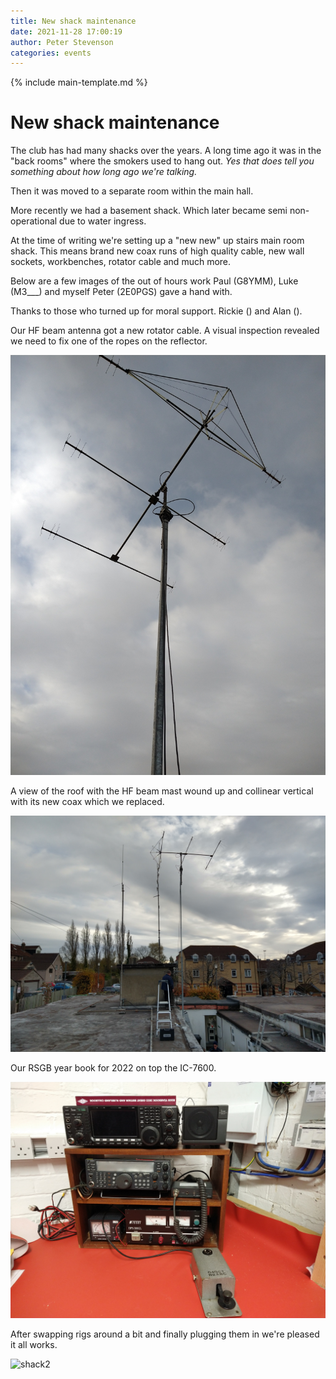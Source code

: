 ```yaml
---
title: New shack maintenance
date: 2021-11-28 17:00:19
author: Peter Stevenson
categories: events
---
```


{% include main-template.md %}

# New shack maintenance

The club has had many shacks over the years. A long time ago it was in the "back rooms" where the smokers used to hang out. _Yes that does tell you something about how long ago we're talking._

Then it was moved to a separate room within the main hall.

More recently we had a basement shack. Which later became semi non-operational due to water ingress.

At the time of writing we're setting up a "new new" up stairs main room shack. This means brand new coax runs of high quality cable, new wall sockets, workbenches, rotator cable and much more.

Below are a few images of the out of hours work Paul (G8YMM), Luke (M3___) and myself Peter (2E0PGS) gave a hand with.

Thanks to those who turned up for moral support. Rickie () and Alan ().

Our HF beam antenna got a new rotator cable. A visual inspection revealed we need to fix one of the ropes on the reflector.

![beam](/assets/2021-11-28/IMG_20211128_134848445.jpg)

A view of the roof with the HF beam mast wound up and collinear vertical with its new coax which we replaced. 

![roof](/assets/2021-11-28/IMG_20211128_135228710_HDR.jpg)

Our RSGB year book for 2022 on top the IC-7600.

![shack1](/assets/2021-11-28/IMG_20211128_161107405.jpg)

After swapping rigs around a bit and finally plugging them in we're pleased it all works.

![shack2](/assets/2021-11-28/IMG_20211203_195126841.jpg)